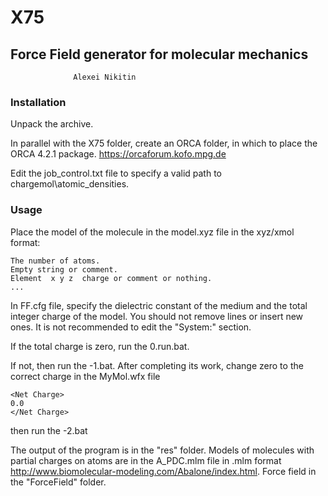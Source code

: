 # X75
##    Force Field generator for molecular mechanics

                  Alexei Nikitin



### Installation

Unpack the archive.

In parallel with the X75 folder, create an ORCA folder, in which to place the ORCA 4.2.1 package.
https://orcaforum.kofo.mpg.de

Edit the job_control.txt file to specify a valid path to chargemol\atomic_densities\. 



### Usage

Place the model of the molecule in the model.xyz file in the xyz/xmol format:

    The number of atoms.
    Empty string or comment.
    Element  x y z  charge or comment or nothing.
    ...


In FF.cfg file, specify the dielectric constant of the medium and the total integer charge of the model.
You should not remove lines or insert new ones.
It is not recommended to edit the "System:" section. 

If the total charge is zero, run the 0.run.bat.

If not, then run the -1.bat.
After completing its work, change zero to the correct charge in the MyMol.wfx file

    <Net Charge> 
    0.0 
    </Net Charge> 

then run the -2.bat


The output of the program is in the "res" folder.
Models of molecules with partial charges on atoms are in the A_PDC.mlm file 
in .mlm format http://www.biomolecular-modeling.com/Abalone/index.html.
Force field in the "ForceField" folder.



